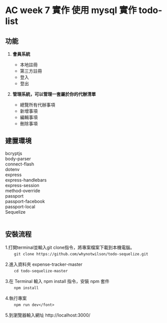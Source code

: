 AC week 7 實作 使用 mysql 實作 todo-list
===
 
**功能**
--
1. **會員系統**

   * 本地註冊
   * 第三方註冊
   * 登入
   * 登出
   
2. **管理系統，可以管理一套屬於你的代辦清單**

   * 總覽所有代辦事項
   * 新增事項
   * 編輯事項
   * 刪除事項


建置環境
--
bcryptjs <br>
body-parser<br>
connect-flash<br>
dotenv<br>
express<br>
express-handlebars<br>
express-session<br>
method-override<br>
passport<br>
passport-facebook<br>
passport-local<br>
Sequelize<br><br>



安裝流程
--
1.打開terminal並輸入git clone指令，將專案檔案下載到本機電腦。<br>
　　`git clone https://github.com/whynotwilson/todo-sequelize.git`<br>
  
2.進入資料夾 expense-tracker-master<br>
　　`cd todo-sequelize-master`<br>
  
3.在 Terminal 輸入 npm install 指令，安裝 npm 套件</font><br>
　　`npm install`<br>
  
4.執行專案<br>
　　`npm run dev</font>`<br>
  
5.到瀏覽器輸入網址 http://localhost:3000/<br>
